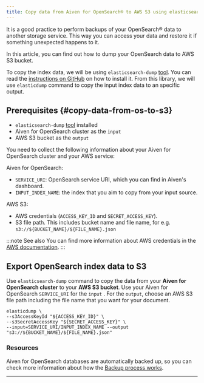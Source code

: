 ```yaml
---
title: Copy data from Aiven for OpenSearch® to AWS S3 using elasticsearch-dump
---
```


It is a good practice to perform backups of your OpenSearch® data to
another storage service. This way you can access your data and restore
it if something unexpected happens to it.

In this article, you can find out how to dump your OpenSearch data to
AWS S3 bucket.

To copy the index data, we will be using `elasticsearch-dump`
[tool](https://github.com/elasticsearch-dump/elasticsearch-dump). You
can read the [instructions on
GitHub](https://github.com/elasticsearch-dump/elasticsearch-dump/blob/master/README.md)
on how to install it. From this library, we will use `elasticdump`
command to copy the input index data to an specific output.

## Prerequisites {#copy-data-from-os-to-s3}

-   `elasticsearch-dump`
    [tool](https://github.com/elasticsearch-dump/elasticsearch-dump)
    installed
-   Aiven for OpenSearch cluster as the `input`
-   AWS S3 bucket as the `output`

You need to collect the following information about your Aiven for
OpenSearch cluster and your AWS service:

Aiven for OpenSearch:

-   `SERVICE_URI`: OpenSearch service URI, which you can find in
    Aiven\'s dashboard.
-   `INPUT_INDEX_NAME`: the index that you aim to copy from your input
    source.

AWS S3:

-   AWS credentials (`ACCESS_KEY_ID` and `SECRET_ACCESS_KEY`).
-   S3 file path. This includes bucket name and file name, for e.g.
    `s3://${BUCKET_NAME}/${FILE_NAME}.json`

:::note See also
You can find more information about AWS credentials in the [AWS
documentation](https://docs.aws.amazon.com/general/latest/gr/aws-sec-cred-types.html).
:::

## Export OpenSearch index data to S3

Use `elasticsearch-dump` command to copy the data from your **Aiven for
OpenSearch cluster** to your **AWS S3 bucket**. Use your Aiven for
OpenSearch `SERVICE_URI` for the `input` . For the `output`, choose an
AWS S3 file path including the file name that you want for your
document.

``` shell
elasticdump \
--s3AccessKeyId "${ACCESS_KEY_ID}" \
--s3SecretAccessKey "${SECRET_ACCESS_KEY}" \
--input=SERVICE_URI/INPUT_INDEX_NAME --output "s3://${BUCKET_NAME}/${FILE_NAME}.json"  
```

### Resources

Aiven for OpenSearch databases are automatically backed up, so you can
check more information about how the
[Backup process works](/docs/products/opensearch/concepts/backups).

------------------------------------------------------------------------
